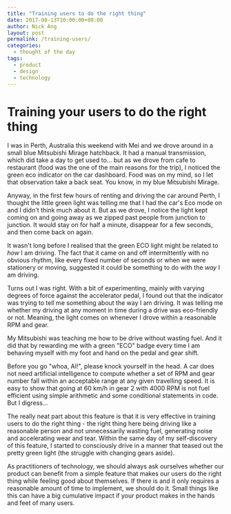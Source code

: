 ```yaml
---
title: "Training users to do the right thing"
date: 2017-08-13T10:00:00+08:00
author: Nick Ang
layout: post
permalink: /training-users/
categories:
  - thought of the day
tags:
  - product
  - design
  - technology
---
```


# Training your users to do the right thing

<picture>

I was in Perth, Australia this weekend with Mei and we drove around in a small blue Mitsubishi Mirage hatchback. It had a manual transmission, which did take a day to get used to... but as we drove from cafe to restaurant (food was the one of the main reasons for the trip), I noticed the green eco indicator on the car dashboard. Food was on my mind, so I let that observation take a back seat. You know, in my blue Mitsubishi Mirage.

<!--more-->

Anyway, in the first few hours of renting and driving the car around Perth, I thought the little green light was telling me that I had the car's Eco mode on and I didn't think much about it. But as we drove, I notice the light kept coming on and going away as we zipped past people from junction to junction. It would stay on for half a minute, disappear for a few seconds, and then come back on again.

It wasn't long before I realised that the green ECO light might be related to _how_ I am driving. The fact that it came on and off intermittently with no obvious rhythm, like every fixed number of seconds or when we were stationery or moving, suggested it could be something to do with the _way_ I am driving.

Turns out I was right. With a bit of experimenting, mainly with varying degrees of force against the accelerator pedal, I found out that the indicator was trying to tell me something about the way I am driving. It was telling me whether my driving at any moment in time during a drive was eco-friendly or not. Meaning, the light comes on whenever I drove within a reasonable RPM and gear.

My Mitsubishi was teaching me how to be drive without wasting fuel. And it did that by rewarding me with a green "ECO" badge every time I am behaving myself with my foot and hand on the pedal and gear shift.

Before you go "whoa, AI!", please knock yourself in the head. A car does not need artificial intelligence to compute whether a set of RPM and gear number fall within an acceptable range at any given travelling speed. It is easy to show that going at 60 km/h in gear 2 with 4000 RPM is not fuel efficient using simple arithmetic and some conditional statements in code. But I digress...

The really neat part about this feature is that it is very effective in training users to do the right thing - the right thing here being driving like a reasonable person and not unnecessarily wasting fuel, generating noise and accelerating wear and tear. Within the same day of my self-discovery of this feature, I started to consciously drive in a manner that teased out the pretty green light (the struggle with changing gears aside).

As practitioners of technology, we should always ask ourselves whether our product can benefit from a simple feature that makes our users do the right thing while feeling good about themselves. If there is and it only requires a reasonable amount of time to implement, we should do it. Small things like this can have a big cumulative impact if your product makes in the hands and feet of many users.
